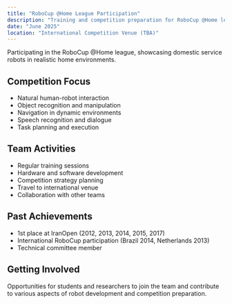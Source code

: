 ```yaml
---
title: "RoboCup @Home League Participation"
description: "Training and competition preparation for RoboCup @Home league teams"
date: "June 2025"
location: "International Competition Venue (TBA)"
---
```


Participating in the RoboCup @Home league, showcasing domestic service robots in realistic home environments.

## Competition Focus

- Natural human-robot interaction
- Object recognition and manipulation
- Navigation in dynamic environments
- Speech recognition and dialogue
- Task planning and execution

## Team Activities

- Regular training sessions
- Hardware and software development
- Competition strategy planning
- Travel to international venue
- Collaboration with other teams

## Past Achievements

- 1st place at IranOpen (2012, 2013, 2014, 2015, 2017)
- International RoboCup participation (Brazil 2014, Netherlands 2013)
- Technical committee member

## Getting Involved

Opportunities for students and researchers to join the team and contribute to various aspects of robot development and competition preparation.

